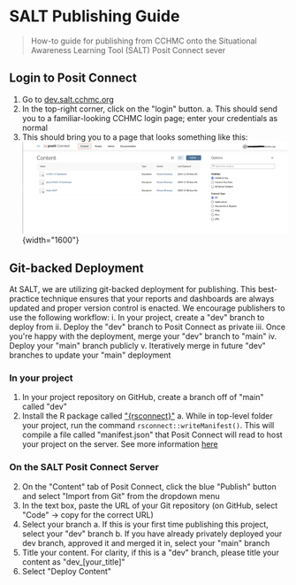 # SALT Publishing Guide

> How-to guide for publishing from CCHMC onto the Situational Awareness Learning Tool (SALT) Posit Connect sever

## Login to Posit Connect

1.  Go to [dev.salt.cchmc.org](https://dev.salt.cchmc.org)
2.  In the top-right corner, click on the "login" button.
    a.  This should send you to a familiar-looking CCHMC login page; enter your credentials as normal
3.  This should bring you to a page that looks something like this: ![content landing page](figs/content_landing_page.png){width="1600"}

## Git-backed Deployment

At SALT, we are utilizing git-backed deployment for publishing. This best-practice technique ensures that your reports and dashboards are always updated and proper version control is enacted. We encourage publishers to use the following workflow:
    i. In your project, create a "dev" branch to deploy from
    ii. Deploy the "dev" branch to Posit Connect as private
    iii. Once you're happy with the deployment, merge your "dev" branch to "main"
    iv. Deploy your "main" branch publicly
    v. Iteratively merge in future "dev" branches to update your "main" deployment

### In your project
1. In your project repository on GitHub, create a branch off of "main" called "dev"
2. Install the R package called ["{rsconnect}"](https://rstudio.github.io/rsconnect/)
    a. While in top-level folder your project, run the command `rsconnect::writeManifest()`. This will compile a file called "manifest.json" that Posit Connect will read to host your project on the server. See more information [here](https://rstudio.github.io/rsconnect/reference/writeManifest.html)
### On the SALT Posit Connect Server
2. On the "Content" tab of Posit Connect, click the blue "Publish" button and select "Import from Git" from the dropdown menu
3. In the text box, paste the URL of your Git repository (on GitHub, select "Code" -> copy for the correct URL)
4. Select your branch
    a. If this is your first time publishing this project, select your "dev" branch
    b. If you have already privately deployed your dev branch, approved it and merged it in, select your "main" branch
5. Title your content. For clarity, if this is a "dev" branch, please title your content as "dev_[your_title]"
6. Select "Deploy Content"



    
